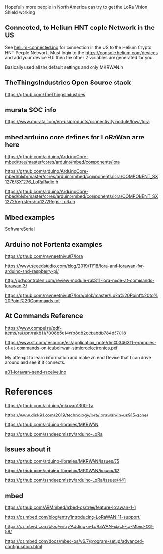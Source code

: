 Hopefully more people in North America can try to get the LoRa Vision Shield working


 ## Connected, to Helium HNT eople Network in the US
 
See [helium-connected.ino](helium-connected.ino) for connection in the US to the Helium Crypto HNT People Network. 
Must login to the https://console.helium.com/devices  and add your device EUI then the other 2 variables are generated for you.

Basically used all the default settings and only MKRWAN.h 


## TheThingsIndustries Open Source stack

https://github.com/TheThingsIndustries


## murata SOC info

https://www.murata.com/en-us/products/connectivitymodule/lpwa/lora










## mbed arduino core defines for LoRaWan arre here

https://github.com/arduino/ArduinoCore-mbed/tree/master/cores/arduino/mbed/components/lora

https://github.com/arduino/ArduinoCore-mbed/blob/master/cores/arduino/mbed/components/lora/COMPONENT_SX1276/SX1276_LoRaRadio.h

https://github.com/arduino/ArduinoCore-mbed/blob/master/cores/arduino/mbed/components/lora/COMPONENT_SX1272/registers/sx1272Regs-LoRa.h





## Mbed examples

SoftwareSerial



## Arduino not Portenta examples

https://github.com/navneetnivu07/lora


https://www.seeedstudio.com/blog/2019/11/18/lora-and-lorawan-for-arduino-and-raspberry-pi/


http://pdacontrolen.com/review-module-rak811-lora-node-at-commands-lorawan-3/


https://github.com/navneetnivu07/lora/blob/master/LoRa%20Point%20to%20Point%20Commands.txt






## At Commands Reference

https://www.compel.ru/pdf-items/rak/pn/rak811/7008b5e14cfb8d82cebabdb784d57018

https://www.st.com/resource/en/application_note/dm00346311-examples-of-at-commands-on-icubelrwan-stmicroelectronics.pdf






My attempt to learn information and make an end Device that I can drive around and see if it connects.

[a01-lorawan-send-receive.ino](a01-lorawan-send-receive.ino)


# References

https://github.com/arduino/mkrwan1300-fw

https://www.disk91.com/2019/technology/lora/lorawan-in-us915-zone/


https://github.com/arduino-libraries/MKRWAN


https://github.com/sandeepmistry/arduino-LoRa




## Issues about it

https://github.com/arduino-libraries/MKRWAN/issues/75

https://github.com/arduino-libraries/MKRWAN/issues/87


https://github.com/sandeepmistry/arduino-LoRa/issues/441



## mbed



https://github.com/ARMmbed/mbed-os/tree/feature-lorawan-1-1

https://os.mbed.com/blog/entry/Introducing-LoRaWAN-11-support/


https://os.mbed.com/blog/entry/Adding-a-LoRaWAN-stack-to-Mbed-OS-58/

https://os.mbed.com/docs/mbed-os/v6.7/program-setup/advanced-configuration.html


